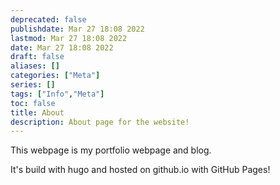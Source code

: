 ```yaml
---
deprecated: false
publishdate: Mar 27 18:08 2022
lastmod: Mar 27 18:08 2022
date: Mar 27 18:08 2022
draft: false
aliases: []
categories: ["Meta"]
series: []
tags: ["Info","Meta"]
toc: false
title: About
description: About page for the website!
---
```


This webpage is my portfolio webpage and blog.

It's build with hugo and hosted on github.io with GitHub Pages!

